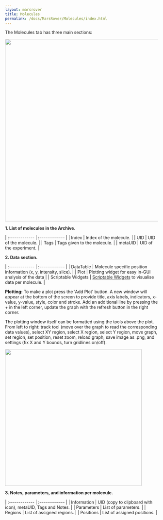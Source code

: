 ```yaml
---
layout: marsrover
title: Molecules
permalink: /docs/MarsRover/Molecules/index.html
---
```

The Molecules tab has three main sections:


<img align='center' src='{{site.baseurl}}/docs/img/Rover/img8.png' width='600' />


**1. List of molecules in the Archive.**

| :------------- | :------------- |
| Index       | Index of the molecule.       |
| UID       | UID of the molecule.       |
| Tags       | Tags given to the molecule.       |
| metaUID       | UID of the experiment.       |

**2. Data section.**

| :------------- | :------------- |
| DataTable      | Molecule specific position information (x, y, intensity, slice).      |
| Plot | Plotting widget for easy in-GUI analysis of the data |
| Scriptable Widgets      | [Scriptable Widgets](https://duderstadt-lab.github.io/mars-docs/docs/MarsRover/RoverDashboard/) to visualise data per molecule.       |



**Plotting:**
To make a plot press the 'Add Plot' button. A new window will appear at the bottom of the screen to provide title, axis labels, indicators, x-value, y-value, style, color and stroke.
Add an additional line by pressing the + in the left corner, update the graph with the refresh button in the right corner.

The plotting window itself can be formatted using the tools above the plot. From left to right: track tool (move over the graph to read the corresponding data values), select XY region, select X region, select Y region, move graph, set region, set position, reset zoom, reload graph, save image as .png, and settings (fix X and Y bounds, turn gridlines on/off).


<img align='centre' src='{{site.baseurl}}/docs/img/Rover/img9.png' width='450' />

**3. Notes, parameters, and information per molecule.**

| :------------- | :------------- |
| Information       | UID (copy to clipboard with icon), metaUID, Tags and Notes.      |
| Parameters       | List of parameters.       |
| Regions       | List of assigned regions.      |
| Positions       | List of assigned positions.      |
